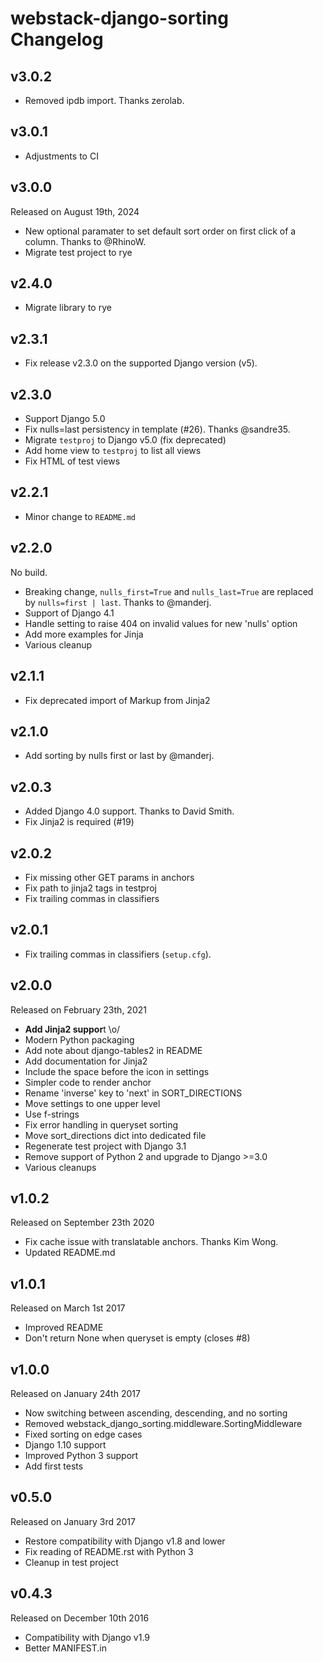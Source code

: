 webstack-django-sorting Changelog
=================================

v3.0.2
------

- Removed ipdb import. Thanks zerolab.

v3.0.1
------

- Adjustments to CI

v3.0.0
------

Released on August 19th, 2024

- New optional paramater to set default sort order on first click of a column.
  Thanks to @RhinoW.
- Migrate test project to rye

v2.4.0
------

- Migrate library to rye

v2.3.1
------

- Fix release v2.3.0 on the supported Django version (v5).

v2.3.0
------

- Support Django 5.0
- Fix nulls=last persistency in template (#26). Thanks @sandre35.
- Migrate `testproj` to Django v5.0 (fix deprecated)
- Add home view to `testproj` to list all views
- Fix HTML of test views

v2.2.1
------

- Minor change to `README.md`

v2.2.0
------

No build.

- Breaking change, `nulls_first=True` and `nulls_last=True` are replaced by `nulls=first | last`.
  Thanks to @manderj.
- Support of Django 4.1
- Handle setting to raise 404 on invalid values for new 'nulls' option
- Add more examples for Jinja
- Various cleanup

v2.1.1
------

- Fix deprecated import of Markup from Jinja2

v2.1.0
------

- Add sorting by nulls first or last by @manderj.

v2.0.3
------

- Added Django 4.0 support. Thanks to David Smith.
- Fix Jinja2 is required (#19)

v2.0.2
------

- Fix missing other GET params in anchors
- Fix path to jinja2 tags in testproj
- Fix trailing commas in classifiers

v2.0.1
------

- Fix trailing commas in classifiers (`setup.cfg`).

v2.0.0
------

Released on February 23th, 2021

- **Add Jinja2 suppor**t \o/
- Modern Python packaging
- Add note about django-tables2 in README
- Add documentation for Jinja2
- Include the space before the icon in settings
- Simpler code to render anchor
- Rename 'inverse' key to 'next' in SORT_DIRECTIONS
- Move settings to one upper level
- Use f-strings
- Fix error handling in queryset sorting
- Move sort_directions dict into dedicated file
- Regenerate test project with Django 3.1
- Remove support of Python 2 and upgrade to Django >=3.0
- Various cleanups

v1.0.2
------

Released on September 23th 2020

- Fix cache issue with translatable anchors. Thanks Kim Wong.
- Updated README.md

v1.0.1
------

Released on March 1st 2017

- Improved README
- Don't return None when queryset is empty (closes #8)

v1.0.0
------

Released on January 24th 2017

- Now switching between ascending, descending, and no sorting
- Removed webstack_django_sorting.middleware.SortingMiddleware
- Fixed sorting on edge cases
- Django 1.10 support
- Improved Python 3 support
- Add first tests

v0.5.0
------

Released on January 3rd 2017

- Restore compatibility with Django v1.8 and lower
- Fix reading of README.rst with Python 3
- Cleanup in test project

v0.4.3
------

Released on December 10th 2016

- Compatibility with Django v1.9
- Better MANIFEST.in
